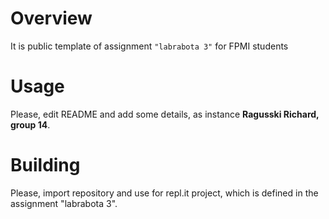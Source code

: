 # Overview

It is public template of assignment `"labrabota 3"` for FPMI students

# Usage

Please, edit README and add some details, as instance **Ragusski Richard, group 14**.

# Building

Please, import repository and use for repl.it project, which is defined in the assignment "labrabota 3".
